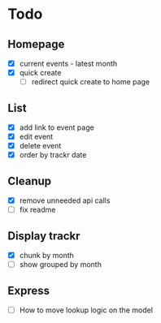 # Todo

## Homepage
- [x] current events - latest month
- [x] quick create
  - [ ] redirect quick create to home page

## List
- [x] add link to event page
- [x] edit event
- [x] delete event
- [x] order by trackr date

## Cleanup
- [x] remove unneeded api calls
- [ ] fix readme

## Display trackr
- [x] chunk by month
- [ ] show grouped by month

## Express
- [ ] How to move lookup logic on the model